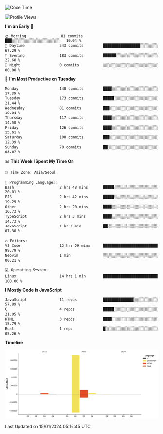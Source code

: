 <!--START_SECTION:waka-->
![Code Time](http://img.shields.io/badge/Code%20Time-38%20hrs%2046%20mins-blue)

![Profile Views](http://img.shields.io/badge/Profile%20Views-0-blue)

**I'm an Early 🐤** 

```text
🌞 Morning                81 commits          ███░░░░░░░░░░░░░░░░░░░░░░   10.04 % 
🌆 Daytime                543 commits         █████████████████░░░░░░░░   67.29 % 
🌃 Evening                183 commits         ██████░░░░░░░░░░░░░░░░░░░   22.68 % 
🌙 Night                  0 commits           ░░░░░░░░░░░░░░░░░░░░░░░░░   00.00 % 
```
📅 **I'm Most Productive on Tuesday** 

```text
Monday                   140 commits         ████░░░░░░░░░░░░░░░░░░░░░   17.35 % 
Tuesday                  173 commits         █████░░░░░░░░░░░░░░░░░░░░   21.44 % 
Wednesday                81 commits          ███░░░░░░░░░░░░░░░░░░░░░░   10.04 % 
Thursday                 117 commits         ████░░░░░░░░░░░░░░░░░░░░░   14.50 % 
Friday                   126 commits         ████░░░░░░░░░░░░░░░░░░░░░   15.61 % 
Saturday                 100 commits         ███░░░░░░░░░░░░░░░░░░░░░░   12.39 % 
Sunday                   70 commits          ██░░░░░░░░░░░░░░░░░░░░░░░   08.67 % 
```


📊 **This Week I Spent My Time On** 

```text
🕑︎ Time Zone: Asia/Seoul

💬 Programming Languages: 
Bash                     2 hrs 48 mins       █████░░░░░░░░░░░░░░░░░░░░   20.01 % 
EJS                      2 hrs 42 mins       █████░░░░░░░░░░░░░░░░░░░░   19.29 % 
Other                    2 hrs 20 mins       ████░░░░░░░░░░░░░░░░░░░░░   16.73 % 
TypeScript               2 hrs 3 mins        ████░░░░░░░░░░░░░░░░░░░░░   14.73 % 
JavaScript               1 hr 1 min          ██░░░░░░░░░░░░░░░░░░░░░░░   07.30 % 

🔥 Editors: 
VS Code                  13 hrs 59 mins      █████████████████████████   99.79 % 
Neovim                   1 min               ░░░░░░░░░░░░░░░░░░░░░░░░░   00.21 % 

💻 Operating System: 
Linux                    14 hrs 1 min        █████████████████████████   100.00 % 
```

**I Mostly Code in JavaScript** 

```text
JavaScript               11 repos            ██████████████░░░░░░░░░░░   57.89 % 
C                        4 repos             █████░░░░░░░░░░░░░░░░░░░░   21.05 % 
HTML                     3 repos             ████░░░░░░░░░░░░░░░░░░░░░   15.79 % 
Rust                     1 repo              █░░░░░░░░░░░░░░░░░░░░░░░░   05.26 % 
```



**Timeline**

![Lines of Code chart](https://raw.githubusercontent.com/project-dy/project-dy/main/assets/bar_graph.png)


 Last Updated on 15/01/2024 05:16:45 UTC
<!--END_SECTION:waka-->
